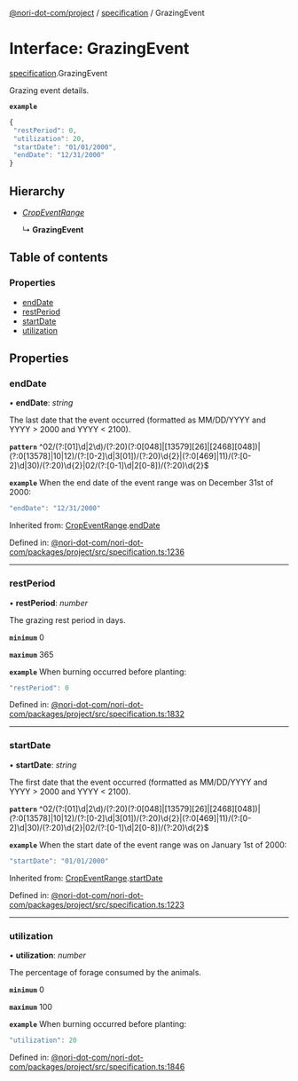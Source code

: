[@nori-dot-com/project](../README.md) / [specification](../modules/specification.md) / GrazingEvent

# Interface: GrazingEvent

[specification](../modules/specification.md).GrazingEvent

Grazing event details.

**`example`** 

```js
{
 "restPeriod": 0,
 "utilization": 20,
 "startDate": "01/01/2000",
 "endDate": "12/31/2000"
}
```

## Hierarchy

* [*CropEventRange*](specification.cropeventrange.md)

  ↳ **GrazingEvent**

## Table of contents

### Properties

- [endDate](specification.grazingevent.md#enddate)
- [restPeriod](specification.grazingevent.md#restperiod)
- [startDate](specification.grazingevent.md#startdate)
- [utilization](specification.grazingevent.md#utilization)

## Properties

### endDate

• **endDate**: *string*

The last date that the event occurred (formatted as MM/DD/YYYY and YYYY > 2000 and YYYY < 2100).

**`pattern`** ^02\/(?:[01]\d|2\d)\/(?:20)(?:0[048]|[13579][26]|[2468][048])|(?:0[13578]|10|12)\/(?:[0-2]\d|3[01])\/(?:20)\d{2}|(?:0[469]|11)\/(?:[0-2]\d|30)\/(?:20)\d{2}|02\/(?:[0-1]\d|2[0-8])\/(?:20)\d{2}$

**`example`** <caption>When the end date of the event range was on December 31st of 2000:</caption>

```js
"endDate": "12/31/2000"
```

Inherited from: [CropEventRange](specification.cropeventrange.md).[endDate](specification.cropeventrange.md#enddate)

Defined in: [@nori-dot-com/nori-dot-com/packages/project/src/specification.ts:1236](https://github.com/nori-dot-eco/nori-dot-com/blob/88bf3ab/packages/project/src/specification.ts#L1236)

___

### restPeriod

• **restPeriod**: *number*

The grazing rest period in days.

**`minimum`** 0

**`maximum`** 365

**`example`** <caption>When burning occurred before planting:</caption>

```js
"restPeriod": 0
```

Defined in: [@nori-dot-com/nori-dot-com/packages/project/src/specification.ts:1832](https://github.com/nori-dot-eco/nori-dot-com/blob/88bf3ab/packages/project/src/specification.ts#L1832)

___

### startDate

• **startDate**: *string*

The first date that the event occurred (formatted as MM/DD/YYYY and YYYY > 2000 and YYYY < 2100).

**`pattern`** ^02\/(?:[01]\d|2\d)\/(?:20)(?:0[048]|[13579][26]|[2468][048])|(?:0[13578]|10|12)\/(?:[0-2]\d|3[01])\/(?:20)\d{2}|(?:0[469]|11)\/(?:[0-2]\d|30)\/(?:20)\d{2}|02\/(?:[0-1]\d|2[0-8])\/(?:20)\d{2}$

**`example`** <caption>When the start date of the event range was on January 1st of 2000:</caption>

```js
"startDate": "01/01/2000"
```

Inherited from: [CropEventRange](specification.cropeventrange.md).[startDate](specification.cropeventrange.md#startdate)

Defined in: [@nori-dot-com/nori-dot-com/packages/project/src/specification.ts:1223](https://github.com/nori-dot-eco/nori-dot-com/blob/88bf3ab/packages/project/src/specification.ts#L1223)

___

### utilization

• **utilization**: *number*

The percentage of forage consumed by the animals.

**`minimum`** 0

**`maximum`** 100

**`example`** <caption>When burning occurred before planting:</caption>

```js
"utilization": 20
```

Defined in: [@nori-dot-com/nori-dot-com/packages/project/src/specification.ts:1846](https://github.com/nori-dot-eco/nori-dot-com/blob/88bf3ab/packages/project/src/specification.ts#L1846)
